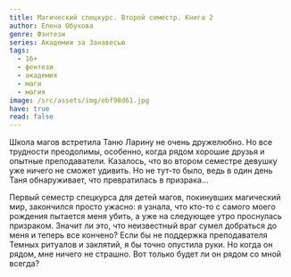 ```yaml
---
title: Магический спецкурс. Второй семестр. Книга 2
author: Елена Обухова
genre: Фэнтези
series: Академии за Занавесью
tags:
  - 16+
  - фентези
  - академия
  - маги
  - магия
image: /src/assets/img/ebf98d61.jpg
have: true
read: false
---
```

Школа магов встретила Таню Ларину не очень дружелюбно. Но все трудности преодолимы, особенно, когда рядом хорошие друзья и опытные преподаватели. Казалось, что во втором семестре девушку уже ничего не сможет удивить. Но не тут-то было, ведь в один день Таня обнаруживает, что превратилась в призрака…

Первый семестр спецкурса для детей магов, покинувших магический мир, закончился просто ужасно: я узнала, что кто-то с самого моего рождения пытается меня убить, а уже на следующее утро проснулась призраком. Значит ли это, что неизвестный враг сумел добраться до меня и теперь все кончено? Если бы не поддержка преподавателя Темных ритуалов и заклятий, я бы точно опустила руки. Но когда он рядом, мне ничего не страшно. Вот только будет ли он рядом со мной всегда?
